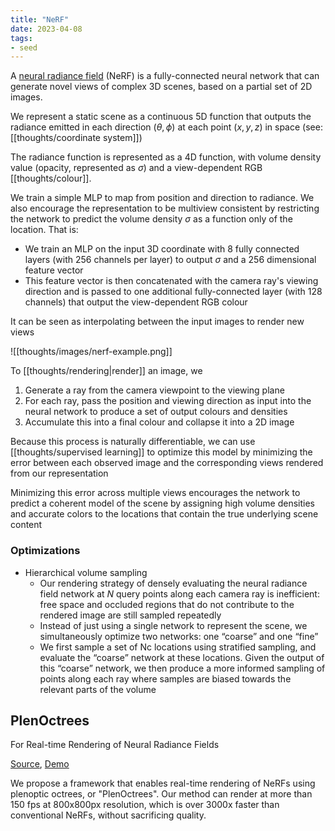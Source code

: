 ```yaml
---
title: "NeRF"
date: 2023-04-08
tags:
- seed
---
```


A [neural radiance field](https://arxiv.org/abs/2003.08934) (NeRF) is a fully-connected neural network that can generate novel views of complex 3D scenes, based on a partial set of 2D images.

We represent a static scene as a continuous 5D function that outputs the radiance emitted in each direction $(\theta, \phi)$ at each point $(x, y, z)$ in space (see: [[thoughts/coordinate system]])

The radiance function is represented as a 4D function, with volume density value (opacity, represented as $\sigma$) and a view-dependent RGB [[thoughts/colour]].

We train a simple MLP to map from position and direction to radiance. We also encourage the representation to be multiview consistent by restricting the network to predict the volume density $\sigma$ as a function only of the location. That is:
- We train an MLP on the input 3D coordinate with 8 fully connected layers (with 256 channels per layer) to output $\sigma$ and a 256 dimensional feature vector
- This feature vector is then concatenated with the camera ray's viewing direction and is passed to one additional fully-connected layer (with 128 channels) that output the view-dependent RGB colour

It can be seen as interpolating between the input images to render new views

![[thoughts/images/nerf-example.png]]

To [[thoughts/rendering|render]] an image, we
1. Generate a ray from the camera viewpoint to the viewing plane
2. For each ray, pass the position and viewing direction as input into the neural network to produce a set of output colours and densities
3. Accumulate this into a final colour and collapse it into a 2D image

Because this process is naturally differentiable, we can use [[thoughts/supervised learning]] to optimize this model by minimizing the error between each observed image and the corresponding views rendered from our representation

Minimizing this error across multiple views encourages the network to predict a coherent model of the scene by assigning high volume densities and accurate colors to the locations that contain the true underlying scene content

### Optimizations
- Hierarchical volume sampling
	- Our rendering strategy of densely evaluating the neural radiance field network at $N$ query points along each camera ray is inefficient: free space and occluded regions that do not contribute to the rendered image are still sampled repeatedly
	- Instead of just using a single network to represent the scene, we simultaneously optimize two networks: one “coarse” and one “fine”
	- We first sample a set of Nc locations using stratified sampling, and evaluate the “coarse” network at these locations. Given the output of this “coarse” network, we then produce a more informed sampling of points along each ray where samples are biased towards the relevant parts of the volume

## PlenOctrees
For Real-time Rendering of Neural Radiance Fields

[Source](https://alexyu.net/plenoctrees/#demo-section), [Demo](https://alexyu.net/plenoctrees/demo/?load=https://people.eecs.berkeley.edu/~kanazawa/cachedir/plenoctree_data/lego_cams.draw.npz;https://people.eecs.berkeley.edu/~kanazawa/cachedir/plenoctree_data/lego.npz&hide_layers=1#)

We propose a framework that enables real-time rendering of NeRFs using plenoptic octrees, or "PlenOctrees". Our method can render at more than 150 fps at 800x800px resolution, which is over 3000x faster than conventional NeRFs, without sacrificing quality.